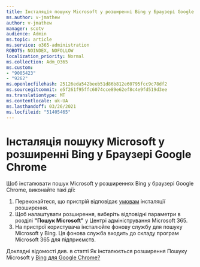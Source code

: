 ```yaml
---
title: Інсталяція пошуку Microsoft у розширенні Bing у Браузері Google Chrome
ms.author: v-jmathew
author: v-jmathew
manager: scotv
audience: Admin
ms.topic: article
ms.service: o365-administration
ROBOTS: NOINDEX, NOFOLLOW
localization_priority: Normal
ms.collection: Adm_O365
ms.custom:
- "9005423"
- "9262"
ms.openlocfilehash: 25126eda542beeb51d86b812e60795fcc9c78df2
ms.sourcegitcommit: e5f261f95ffc6074cce89e62ef8c4e9fd519d3ee
ms.translationtype: MT
ms.contentlocale: uk-UA
ms.lasthandoff: 03/26/2021
ms.locfileid: "51405465"
---
```

# <a name="install-the-microsoft-search-in-bing-extension-in-google-chrome"></a>Інсталяція пошуку Microsoft у розширенні Bing у Браузері Google Chrome

Щоб інсталювати пошук Microsoft у розширеннях Bing у браузері Google Chrome, виконайте такі дії:

1. Переконайтеся, що пристрій відповідає [умовам](https://go.microsoft.com/fwlink/?linkid=2152236) інсталяції розширення.
2. Щоб налаштувати розширення, виберіть відповідні параметри в розділі **"Пошук Microsoft"** у Центрі адміністрування Microsoft 365.
3. На пристрої користувача інсталюйте фонову службу для пошуку Microsoft у Bing. Ця фонова служба входить до складу програм Microsoft 365 для підприємств.

Докладні відомості див. в статті Як інсталюється розширення Пошуку Microsoft у [Bing для Google Chrome?](https://go.microsoft.com/fwlink/?linkid=2150992)
